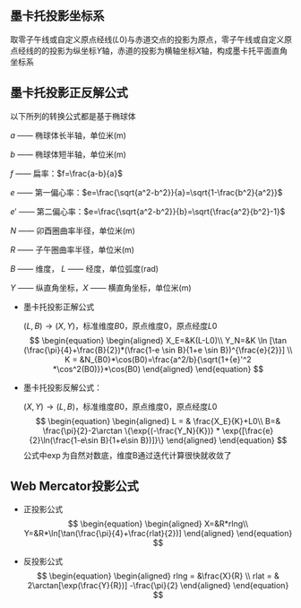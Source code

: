 ## 墨卡托投影坐标系

取零子午线或自定义原点经线($L0$)与赤道交点的投影为原点，零子午线或自定义原点经线的的投影为纵坐标$Y$轴，赤道的投影为横轴坐标$X$轴，构成墨卡托平面直角坐标系

## 墨卡托投影正反解公式

以下所列的转换公式都是基于椭球体

$a$	——	椭球体长半轴，单位米(m)

$b$	——	椭球体短半轴，单位米(m)

$f$	——	扁率：$f=\frac{a-b}{a}$

$e$	——	第一偏心率：$e=\frac{\sqrt{a^2-b^2}}{a}=\sqrt{1-\frac{b^2}{a^2}}$

${e}'$	——	第二偏心率：$e=\frac{\sqrt{a^2-b^2}}{b}=\sqrt{\frac{a^2}{b^2}-1}$

$N$	——	卯酉圈曲率半径，单位米(m)

$R$	——	子午圈曲率半径，单位米(m)

$B$	——	维度，			$L$	——	经度，单位弧度(rad)

$Y$	——	纵直角坐标，$X$	——	横直角坐标，单位米(m)

- 墨卡托投影正解公式

  $(L, B) \to (X, Y)$，标准维度$B0$，原点维度0，原点经度$L0$
  $$
  \begin{equation}
  \begin{aligned}
  X_E=&K(L-L0)\\
  Y_N=&K \ln [\tan (\frac{\pi}{4}+\frac{B}{2})*(\frac{1-e \sin B}{1+e \sin B})^{\frac{e}{2}}] \\
  K = &N_{B0}*\cos(B0)=\frac{a^2/b}{\sqrt{1+{e}'^2 *\cos^2(B0)}}*\cos(B0)
  \end{aligned}
  \end{equation}
  $$
  
- 墨卡托投影反解公式：

  $(X, Y) \to (L, B)$，标准维度$B0$，原点维度0，原点经度$L0$
  $$
  \begin{equation}
  \begin{aligned}
  L = & \frac{X_E}{K}+L0\\
  B=& \frac{\pi}{2}-2\arctan \{\exp{(-\frac{Y_N}{K})} * \exp{[\frac{e}{2}\ln(\frac{1-e\sin B}{1+e\sin B})]}\}
  \end{aligned}
  \end{equation}
  $$
  公式中$\exp$为自然对数底，维度B通过迭代计算很快就收敛了



## Web Mercator投影公式

- 正投影公式
  $$
  \begin{equation}
  \begin{aligned}
  X=&R*rlng\\
  Y=&R*\ln[\tan(\frac{\pi}{4}+\frac{rlat}{2})]
  \end{aligned}
  \end{equation}
  $$
  
- 反投影公式
  $$
  \begin{equation}
  \begin{aligned}
  rlng = &\frac{X}{R} \\
  rlat = & 2\arctan[\exp(\frac{Y}{R})] -\frac{\pi}{2}
  \end{aligned}
  \end{equation}
  $$
  
